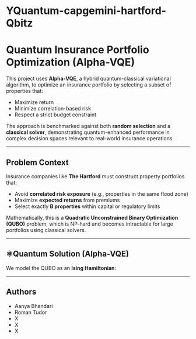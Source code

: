 # YQuantum-capgemini-hartford-Qbitz

# Quantum Insurance Portfolio Optimization (Alpha-VQE)

This project uses **Alpha-VQE**, a hybrid quantum-classical variational algorithm, to optimize an insurance portfolio by selecting a subset of properties that:

- Maximize return
- Minimize correlation-based risk
- Respect a strict budget constraint

The approach is benchmarked against both **random selection** and a **classical solver**, demonstrating quantum-enhanced performance in complex decision spaces relevant to real-world insurance operations.

---

## Problem Context

Insurance companies like **The Hartford** must construct property portfolios that:

- Avoid **correlated risk exposure** (e.g., properties in the same flood zone)
- Maximize **expected returns** from premiums
- Select exactly **B properties** within capital or regulatory limits

Mathematically, this is a **Quadratic Unconstrained Binary Optimization (QUBO)** problem, which is NP-hard and becomes intractable for large portfolios using classical solvers.

---

## ⚛Quantum Solution (Alpha-VQE)

We model the QUBO as an **Ising Hamiltonian**:

---

## Authors

- Aanya Bhandari
- Roman Tudor
- X
- X
- X

